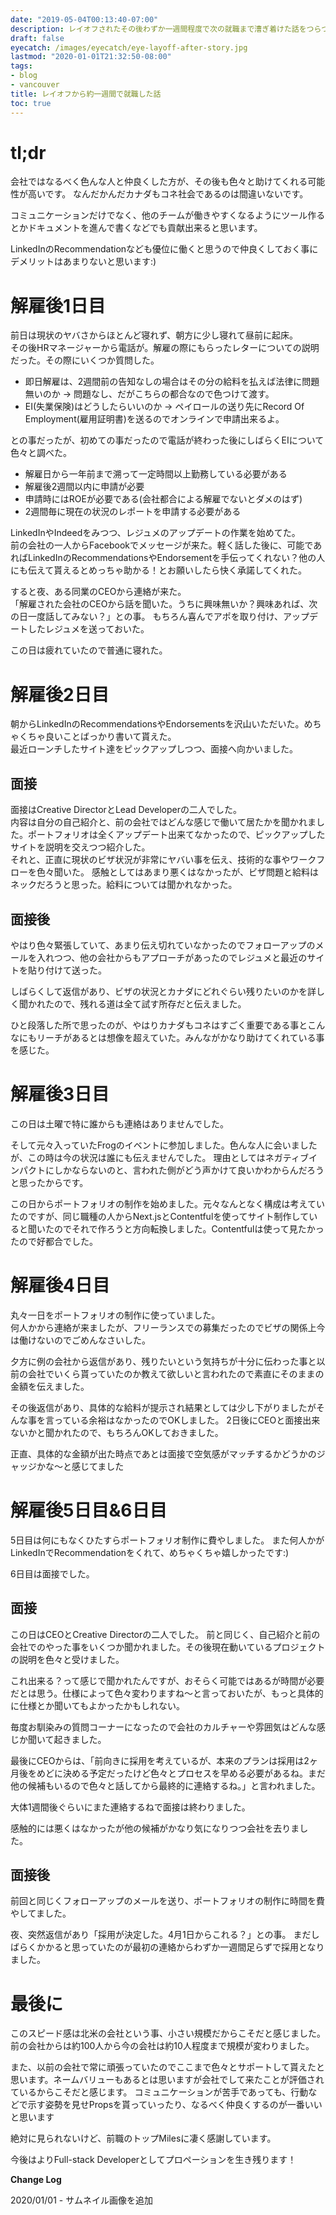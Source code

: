 ```yaml
---
date: "2019-05-04T00:13:40-07:00"
description: レイオフされたその後わずか一週間程度で次の就職まで漕ぎ着けた話をつらつらと書いています
draft: false
eyecatch: /images/eyecatch/eye-layoff-after-story.jpg
lastmod: "2020-01-01T21:32:50-08:00"
tags:
- blog
- vancouver
title: レイオフから約一週間で就職した話
toc: true
---
```


# tl;dr
会社ではなるべく色んな人と仲良くした方が、その後も色々と助けてくれる可能性が高いです。
なんだかんだカナダもコネ社会であるのは間違いないです。

コミュニケーションだけでなく、他のチームが働きやすくなるようにツール作るとかドキュメントを進んで書くなどでも貢献出来ると思います。

LinkedInのRecommendationなども優位に働くと思うので仲良くしておく事にデメリットはあまりないと思います:)

# 解雇後1日目
前日は現状のヤバさからほとんど寝れず、朝方に少し寝れて昼前に起床。  
その後HRマネージャーから電話が。解雇の際にもらったレターについての説明だった。その際にいくつか質問した。

- 即日解雇は、2週間前の告知なしの場合はその分の給料を払えば法律に問題無いのか -> 問題なし、だがこちらの都合なので色つけて渡す。
- EI(失業保険)はどうしたらいいのか -> ペイロールの送り先にRecord Of Employment(雇用証明書)を送るのでオンラインで申請出来るよ。

との事だったが、初めての事だったので電話が終わった後にしばらくEIについて色々と調べた。

- 解雇日から一年前まで溯って一定時間以上勤務している必要がある
- 解雇後2週間以内に申請が必要
- 申請時にはROEが必要である(会社都合による解雇でないとダメのはず)
- 2週間毎に現在の状況のレポートを申請する必要がある

LinkedInやIndeedをみつつ、レジュメのアップデートの作業を始めてた。  
前の会社の一人からFacebookでメッセージが来た。軽く話した後に、可能であればLinkedInのRecommendationsやEndorsementを手伝ってくれない？他の人にも伝えて貰えるとめっちゃ助かる！とお願いしたら快く承諾してくれた。

すると夜、ある同業のCEOから連絡が来た。  
「解雇された会社のCEOから話を聞いた。うちに興味無いか？興味あれば、次の日一度話してみない？」との事。
もちろん喜んでアポを取り付け、アップデートしたレジュメを送っておいた。

この日は疲れていたので普通に寝れた。

# 解雇後2日目
朝からLinkedInのRecommendationsやEndorsementsを沢山いただいた。めちゃくちゃ良いことばっかり書いて貰えた。  
最近ローンチしたサイト達をピックアップしつつ、面接へ向かいました。

## 面接
面接はCreative DirectorとLead Developerの二人でした。  
内容は自分の自己紹介と、前の会社ではどんな感じで働いて居たかを聞かれました。ポートフォリオは全くアップデート出来てなかったので、ピックアップしたサイトを説明を交えつつ紹介した。  
それと、正直に現状のビザ状況が非常にヤバい事を伝え、技術的な事やワークフローを色々聞いた。
感触としてはあまり悪くはなかったが、ビザ問題と給料はネックだろうと思った。給料については聞かれなかった。

## 面接後
やはり色々緊張していて、あまり伝え切れていなかったのでフォローアップのメールを入れつつ、他の会社からもアプローチがあったのでレジュメと最近のサイトを貼り付けて送った。

しばらくして返信があり、ビザの状況とカナダにどれぐらい残りたいのかを詳しく聞かれたので、残れる道は全て試す所存だと伝えました。

ひと段落した所で思ったのが、やはりカナダもコネはすごく重要である事とこんなにもリーチがあるとは想像を超えていた。みんながかなり助けてくれている事を感じた。

# 解雇後3日目
この日は土曜で特に誰からも連絡はありませんでした。

そして元々入っていたFrogのイベントに参加しました。色んな人に会いましたが、この時は今の状況は誰にも伝えませんでした。
理由としてはネガティブインパクトにしかならないのと、言われた側がどう声かけて良いかわからんだろうと思ったからです。

この日からポートフォリオの制作を始めました。元々なんとなく構成は考えていたのですが、同じ職種の人からNext.jsとContentfulを使ってサイト制作していると聞いたのでそれで作ろうと方向転換しました。Contentfulは使って見たかったので好都合でした。

# 解雇後4日目
丸々一日をポートフォリオの制作に使っていました。  
何人かから連絡が来ましたが、フリーランスでの募集だったのでビザの関係上今は働けないのでごめんなさいした。

夕方に例の会社から返信があり、残りたいという気持ちが十分に伝わった事と以前の会社でいくら貰っていたのか教えて欲しいと言われたので素直にそのままの金額を伝えました。

その後返信があり、具体的な給料が提示され結果としては少し下がりましたがそんな事を言っている余裕はなかったのでOKしました。
2日後にCEOと面接出来ないかと聞かれたので、もちろんOKしておきました。

正直、具体的な金額が出た時点であとは面接で空気感がマッチするかどうかのジャッジかな〜と感じてました

# 解雇後5日目&6日目
5日目は何にもなくひたすらポートフォリオ制作に費やしました。
また何人かがLinkedInでRecommendationをくれて、めちゃくちゃ嬉しかったです:)

6日目は面接でした。

## 面接
この日はCEOとCreative Directorの二人でした。
前と同じく、自己紹介と前の会社でのやった事をいくつか聞かれました。その後現在動いているプロジェクトの説明を色々と受けました。

これ出来る？って感じで聞かれたんですが、おそらく可能ではあるが時間が必要だとは思う。仕様によって色々変わりますね〜と言っておいたが、もっと具体的に仕様とか聞いてもよかったかもしれない。

毎度お馴染みの質問コーナーになったので会社のカルチャーや雰囲気はどんな感じか聞いて起きました。

最後にCEOからは、「前向きに採用を考えているが、本来のプランは採用は2ヶ月後をめどに決める予定だったけど色々とプロセスを早める必要があるね。まだ他の候補もいるので色々と話してから最終的に連絡するね。」と言われました。

大体1週間後ぐらいにまた連絡するねで面接は終わりました。

感触的には悪くはなかったが他の候補がかなり気になりつつ会社を去りました。

## 面接後
前回と同じくフォローアップのメールを送り、ポートフォリオの制作に時間を費やしてました。

夜、突然返信があり「採用が決定した。4月1日からこれる？」との事。
まだしばらくかかると思っていたのが最初の連絡からわずか一週間足らずで採用となりました。

# 最後に
このスピード感は北米の会社という事、小さい規模だからこそだと感じました。前の会社からは約100人から今の会社は約10人程度まで規模が変わりました。

また、以前の会社で常に頑張っていたのでここまで色々とサポートして貰えたと思います。ネームバリューもあるとは思いますが会社でして来たことが評価されているからこそだと感じます。
コミュニケーションが苦手であっても、行動などで示す姿勢を見せPropsを貰っていったり、なるべく仲良くするのが一番いいと思います


絶対に見られないけど、前職のトップMilesに凄く感謝しています。

今後はよりFull-stack Developerとしてプロペーションを生き残ります！

**Change Log**

2020/01/01 - サムネイル画像を追加
